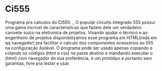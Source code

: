 # Ci555
 Programa pra calculos do CI555:
_ O popular circuito integrado 555 possui uma gama incrivel de caracteristicas que fazem dele um verdadeiro canivete suiço na eletronica de projetos.
 Visando ajudar o técnico e ao engenheiro de projetos disponibilizamos esse programa em HTML(roda em qq navegador) pra facilitar o cálculo dos componentes acessórios ao 555 na configuração Astável.
 O programa pode ser usado apenas copiando e colando os códigos (html e css) na pasta destino e mandando executar o (html) com navegador de sua preferência, é um protótipo e portanto sem garantias, livre pra testar e usar.
